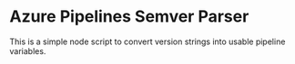 # Azure Pipelines Semver Parser

This is a simple node script to convert version strings into usable pipeline variables.